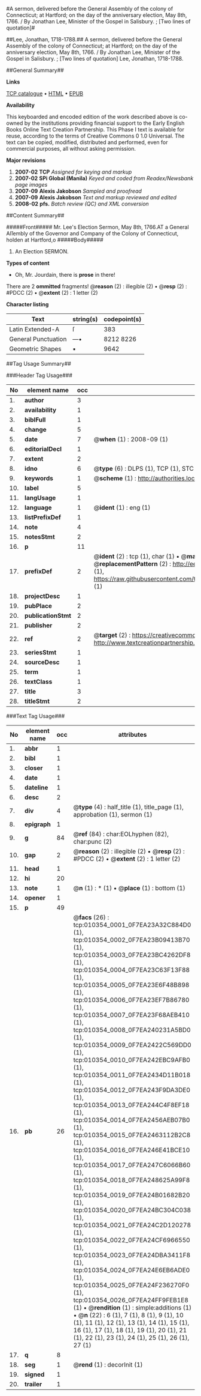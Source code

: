 #A sermon, delivered before the General Assembly of the colony of Connecticut; at Hartford; on the day of the anniversary election, May 8th, 1766. / By Jonathan Lee, Minister of the Gospel in Salisbury. ; [Two lines of quotation]#

##Lee, Jonathan, 1718-1788.##
A sermon, delivered before the General Assembly of the colony of Connecticut; at Hartford; on the day of the anniversary election, May 8th, 1766. / By Jonathan Lee, Minister of the Gospel in Salisbury. ; [Two lines of quotation]
Lee, Jonathan, 1718-1788.

##General Summary##

**Links**

[TCP catalogue](http://www.ota.ox.ac.uk/tcp/)  • 
[HTML](http://tei.it.ox.ac.uk/tcp/Texts-HTML/free/N08/N08115.html)  • 
[EPUB](http://tei.it.ox.ac.uk/tcp/Texts-EPUB/free/N08/N08115.epub)

**Availability**

This keyboarded and encoded edition of the
	       work described above is co-owned by the institutions
	       providing financial support to the Early English Books
	       Online Text Creation Partnership. This Phase I text is
	       available for reuse, according to the terms of Creative
	       Commons 0 1.0 Universal. The text can be copied,
	       modified, distributed and performed, even for
	       commercial purposes, all without asking permission.

**Major revisions**

1. __2007-02__ __TCP__ *Assigned for keying and markup*
1. __2007-02__ __SPi Global (Manila)__ *Keyed and coded from Readex/Newsbank page images*
1. __2007-09__ __Alexis Jakobson__ *Sampled and proofread*
1. __2007-09__ __Alexis Jakobson__ *Text and markup reviewed and edited*
1. __2008-02__ __pfs.__ *Batch review (QC) and XML conversion*

##Content Summary##

#####Front#####
Mr. Lee's Election Sermon, May 8th, 1766.AT a General Aſſembly of the Governor and Company of the Colony of Connecticut, holden at Hartford,o
#####Body#####

1. An Election SERMON.

**Types of content**

  * Oh, Mr. Jourdain, there is **prose** in there!

There are 2 **ommitted** fragments! 
 @__reason__ (2) : illegible (2)  •  @__resp__ (2) : #PDCC (2)  •  @__extent__ (2) : 1 letter (2)

**Character listing**


|Text|string(s)|codepoint(s)|
|---|---|---|
|Latin Extended-A|ſ|383|
|General Punctuation|—•|8212 8226|
|Geometric Shapes|▪|9642|

##Tag Usage Summary##

###Header Tag Usage###

|No|element name|occ|attributes|
|---|---|---|---|
|1.|__author__|3||
|2.|__availability__|1||
|3.|__biblFull__|1||
|4.|__change__|5||
|5.|__date__|7| @__when__ (1) : 2008-09 (1)|
|6.|__editorialDecl__|1||
|7.|__extent__|2||
|8.|__idno__|6| @__type__ (6) : DLPS (1), TCP (1), STC (1), NOTIS (1), IMAGE-SET (1), EVANS-CITATION (1)|
|9.|__keywords__|1| @__scheme__ (1) : http://authorities.loc.gov/ (1)|
|10.|__label__|5||
|11.|__langUsage__|1||
|12.|__language__|1| @__ident__ (1) : eng (1)|
|13.|__listPrefixDef__|1||
|14.|__note__|4||
|15.|__notesStmt__|2||
|16.|__p__|11||
|17.|__prefixDef__|2| @__ident__ (2) : tcp (1), char (1)  •  @__matchPattern__ (2) : ([0-9\-]+):([0-9IVX]+) (1), (.+) (1)  •  @__replacementPattern__ (2) : http://eebo.chadwyck.com/downloadtiff?vid=$1&page=$2 (1), https://raw.githubusercontent.com/textcreationpartnership/Texts/master/tcpchars.xml#$1 (1)|
|18.|__projectDesc__|1||
|19.|__pubPlace__|2||
|20.|__publicationStmt__|2||
|21.|__publisher__|2||
|22.|__ref__|2| @__target__ (2) : https://creativecommons.org/publicdomain/zero/1.0/ (1), http://www.textcreationpartnership.org/docs/. (1)|
|23.|__seriesStmt__|1||
|24.|__sourceDesc__|1||
|25.|__term__|1||
|26.|__textClass__|1||
|27.|__title__|3||
|28.|__titleStmt__|2||


###Text Tag Usage###

|No|element name|occ|attributes|
|---|---|---|---|
|1.|__abbr__|1||
|2.|__bibl__|1||
|3.|__closer__|1||
|4.|__date__|1||
|5.|__dateline__|1||
|6.|__desc__|2||
|7.|__div__|4| @__type__ (4) : half_title (1), title_page (1), approbation (1), sermon (1)|
|8.|__epigraph__|1||
|9.|__g__|84| @__ref__ (84) : char:EOLhyphen (82), char:punc (2)|
|10.|__gap__|2| @__reason__ (2) : illegible (2)  •  @__resp__ (2) : #PDCC (2)  •  @__extent__ (2) : 1 letter (2)|
|11.|__head__|1||
|12.|__hi__|20||
|13.|__note__|1| @__n__ (1) : * (1)  •  @__place__ (1) : bottom (1)|
|14.|__opener__|1||
|15.|__p__|49||
|16.|__pb__|26| @__facs__ (26) : tcp:010354_0001_0F7EA23A32C884D0 (1), tcp:010354_0002_0F7EA23B09413B70 (1), tcp:010354_0003_0F7EA23BC4262DF8 (1), tcp:010354_0004_0F7EA23C63F13F88 (1), tcp:010354_0005_0F7EA23E6F48B898 (1), tcp:010354_0006_0F7EA23EF7B86780 (1), tcp:010354_0007_0F7EA23F68AEB410 (1), tcp:010354_0008_0F7EA240231A5BD0 (1), tcp:010354_0009_0F7EA2422C569DD0 (1), tcp:010354_0010_0F7EA242EBC9AFB0 (1), tcp:010354_0011_0F7EA2434D11B018 (1), tcp:010354_0012_0F7EA243F9DA3DE0 (1), tcp:010354_0013_0F7EA244C4F8EF18 (1), tcp:010354_0014_0F7EA2456AEB07B0 (1), tcp:010354_0015_0F7EA2463112B2C8 (1), tcp:010354_0016_0F7EA246E41BCE10 (1), tcp:010354_0017_0F7EA247C6066B60 (1), tcp:010354_0018_0F7EA248625A99F8 (1), tcp:010354_0019_0F7EA24B01682B20 (1), tcp:010354_0020_0F7EA24BC304C038 (1), tcp:010354_0021_0F7EA24C2D120278 (1), tcp:010354_0022_0F7EA24CF6966550 (1), tcp:010354_0023_0F7EA24DBA3411F8 (1), tcp:010354_0024_0F7EA24E6EB6ADE0 (1), tcp:010354_0025_0F7EA24F236270F0 (1), tcp:010354_0026_0F7EA24FF9FEB1E8 (1)  •  @__rendition__ (1) : simple:additions (1)  •  @__n__ (22) : 6 (1), 7 (1), 8 (1), 9 (1), 10 (1), 11 (1), 12 (1), 13 (1), 14 (1), 15 (1), 16 (1), 17 (1), 18 (1), 19 (1), 20 (1), 21 (1), 22 (1), 23 (1), 24 (1), 25 (1), 26 (1), 27 (1)|
|17.|__q__|8||
|18.|__seg__|1| @__rend__ (1) : decorInit (1)|
|19.|__signed__|1||
|20.|__trailer__|1||
